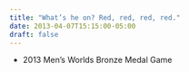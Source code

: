 ```yaml
---
title: "What’s he on? Red, red, red, red."
date: 2013-04-07T15:15:00-05:00
draft: false
---
```

- 2013 Men’s Worlds Bronze Medal Game